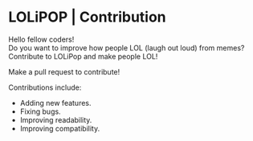 # LOLiPOP | Contribution

Hello fellow coders!  
Do you want to improve how people LOL (laugh out loud) from memes?  
Contribute to LOLiPop and make people LOL!  

Make a pull request to contribute!

Contributions include:
- Adding new features.
- Fixing bugs.
- Improving readability.
- Improving compatibility.
